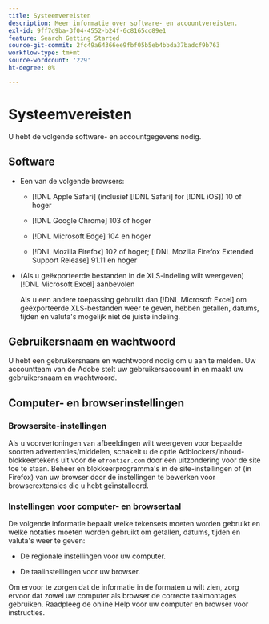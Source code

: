 ```yaml
---
title: Systeemvereisten
description: Meer informatie over software- en accountvereisten.
exl-id: 9ff7d9ba-3f04-4552-b24f-6c8165cd89e1
feature: Search Getting Started
source-git-commit: 2fc49a64366ee9fbf05b5eb4bbda37badcf9b763
workflow-type: tm+mt
source-wordcount: '229'
ht-degree: 0%

---
```


# Systeemvereisten

U hebt de volgende software- en accountgegevens nodig.

## Software

* Een van de volgende browsers:

   * [!DNL Apple Safari] (inclusief [!DNL Safari] for [!DNL iOS]) 10 of hoger

   * [!DNL Google Chrome] 103 of hoger

   * [!DNL Microsoft Edge] 104 en hoger

   * [!DNL Mozilla Firefox] 102 of hoger; [!DNL Mozilla Firefox Extended Support Release] 91.11 en hoger

* (Als u geëxporteerde bestanden in de XLS-indeling wilt weergeven) [!DNL Microsoft Excel] aanbevolen

  Als u een andere toepassing gebruikt dan [!DNL Microsoft Excel] om geëxporteerde XLS-bestanden weer te geven, hebben getallen, datums, tijden en valuta&#39;s mogelijk niet de juiste indeling.

## Gebruikersnaam en wachtwoord

U hebt een gebruikersnaam en wachtwoord nodig om u aan te melden. Uw accountteam van de Adobe stelt uw gebruikersaccount in en maakt uw gebruikersnaam en wachtwoord.

## Computer- en browserinstellingen

### Browsersite-instellingen

Als u voorvertoningen van afbeeldingen wilt weergeven voor bepaalde soorten advertenties/middelen, schakelt u de optie Adblockers/Inhoud-blokkeertekens uit voor de `efrontier.com` door een uitzondering voor de site toe te staan. Beheer en blokkeerprogramma&#39;s in de site-instellingen of (in Firefox) van uw browser door de instellingen te bewerken voor browserextensies die u hebt geïnstalleerd.

### Instellingen voor computer- en browsertaal

De volgende informatie bepaalt welke tekensets moeten worden gebruikt en welke notaties moeten worden gebruikt om getallen, datums, tijden en valuta&#39;s weer te geven:

* De regionale instellingen voor uw computer.

* De taalinstellingen voor uw browser.

Om ervoor te zorgen dat de informatie in de formaten u wilt zien, zorg ervoor dat zowel uw computer als browser de correcte taalmontages gebruiken. Raadpleeg de online Help voor uw computer en browser voor instructies.
